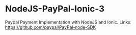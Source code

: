 # NodeJS-PayPal-Ionic-3
Paypal Payment Implementation with NodeJS and Ionic.  Links: https://github.com/paypal/PayPal-node-SDK
